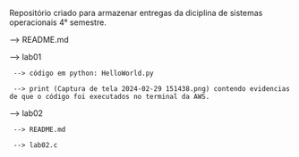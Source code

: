 Repositório criado para armazenar entregas da diciplina de sistemas operacionais 4° semestre.

--> README.md

  --> lab01

     --> código em python: HelloWorld.py

     --> print (Captura de tela 2024-02-29 151438.png) contendo evidencias de que o código foi executados no terminal da AWS.

  --> lab02

     --> README.md

     --> lab02.c

